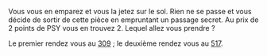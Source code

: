 Vous vous en emparez et vous la jetez sur le sol. Rien ne se passe et vous décide de sortir de cette pièce en empruntant un passage secret. Au prix de 2 points de PSY vous en trouvez 2. Lequel allez vous prendre ?

Le premier rendez vous au [309](309) ; le deuxième rendez vous au [517](517).